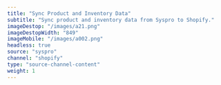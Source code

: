 ```yaml
---
title: "Sync Product and Inventory Data"
subtitle: "Sync product and inventory data from Syspro to Shopify."
imageDestop: "/images/a21.png"
imageDestopWidth: "849"
imageMobile: "/images/a002.png"
headless: true
source: "syspro"
channel: "shopify"
type: "source-channel-content"
weight: 1
---
```

